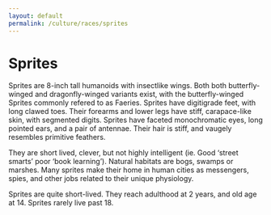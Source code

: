 ```yaml
---
layout: default
permalink: /culture/races/sprites
---
```


# Sprites

Sprites are 8-inch tall humanoids with insectlike wings. Both both butterfly-winged and dragonfly-winged variants exist, with the butterfly-winged Sprites commonly refered to as Faeries.
Sprites have digitigrade feet, with long clawed toes. Their forearms and lower legs have stiff, carapace-like skin, with segmented digits.
Sprites have faceted monochromatic eyes, long pointed ears, and a pair of antennae. Their hair is stiff, and vaugely resembles primitive feathers.

They are short lived, clever, but not highly intelligent (ie. Good ‘street smarts’ poor ‘book learning’). Natural habitats are bogs, swamps or marshes. Many sprites make their home in human cities as messengers, spies, and other jobs related to their unique physiology.

Sprites are quite short-lived. They reach adulthood at 2 years, and old age at 14. Sprites rarely live past 18.
